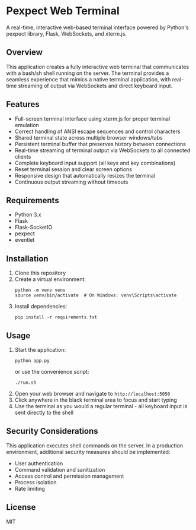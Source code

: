 # Pexpect Web Terminal

A real-time, interactive web-based terminal interface powered by Python's pexpect library, Flask, WebSockets, and xterm.js.

## Overview

This application creates a fully interactive web terminal that communicates with a bash/sh shell running on the server. The terminal provides a seamless experience that mimics a native terminal application, with real-time streaming of output via WebSockets and direct keyboard input.

## Features

- Full-screen terminal interface using xterm.js for proper terminal emulation
- Correct handling of ANSI escape sequences and control characters
- Shared terminal state across multiple browser windows/tabs
- Persistent terminal buffer that preserves history between connections
- Real-time streaming of terminal output via WebSockets to all connected clients
- Complete keyboard input support (all keys and key combinations)
- Reset terminal session and clear screen options
- Responsive design that automatically resizes the terminal
- Continuous output streaming without timeouts

## Requirements

- Python 3.x
- Flask
- Flask-SocketIO
- pexpect
- eventlet

## Installation

1. Clone this repository
2. Create a virtual environment:
   ```
   python -m venv venv
   source venv/bin/activate  # On Windows: venv\Scripts\activate
   ```
3. Install dependencies:
   ```
   pip install -r requirements.txt
   ```

## Usage

1. Start the application:
   ```
   python app.py
   ```
   or use the convenience script:
   ```
   ./run.sh
   ```
2. Open your web browser and navigate to `http://localhost:5050`
3. Click anywhere in the black terminal area to focus and start typing
4. Use the terminal as you would a regular terminal - all keyboard input is sent directly to the shell

## Security Considerations

This application executes shell commands on the server. In a production environment, additional security measures should be implemented:

- User authentication
- Command validation and sanitization
- Access control and permission management
- Process isolation
- Rate limiting

## License

MIT
